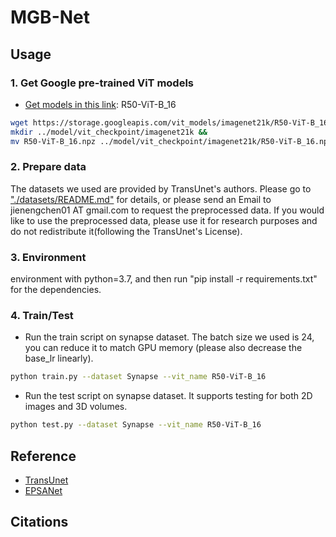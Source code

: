 # MGB-Net

## Usage

### 1. Get Google pre-trained ViT models
* [Get models in this link](https://console.cloud.google.com/storage/vit_models/): R50-ViT-B_16
```bash
wget https://storage.googleapis.com/vit_models/imagenet21k/R50-ViT-B_16.npz &&
mkdir ../model/vit_checkpoint/imagenet21k &&
mv R50-ViT-B_16.npz ../model/vit_checkpoint/imagenet21k/R50-ViT-B_16.npz
```

### 2. Prepare data

The datasets we used are provided by TransUnet's authors. Please go to ["./datasets/README.md"](datasets/README.md) for details, or please send an Email to jienengchen01 AT gmail.com to request the preprocessed data. If you would like to use the preprocessed data, please use it for research purposes and do not redistribute it(following the TransUnet's License).

### 3. Environment

environment with python=3.7, and then run "pip install -r requirements.txt" for the dependencies.

### 4. Train/Test

- Run the train script on synapse dataset. The batch size we used is 24, you can reduce it to match GPU memory (please also decrease the base_lr linearly).

```bash
python train.py --dataset Synapse --vit_name R50-ViT-B_16
```

- Run the test script on synapse dataset. It supports testing for both 2D images and 3D volumes.

```bash
python test.py --dataset Synapse --vit_name R50-ViT-B_16
```

## Reference
* [TransUnet](https://github.com/Beckschen/TransUNet)
* [EPSANet](https://github.com/murufeng/EPSANet)

## Citations
